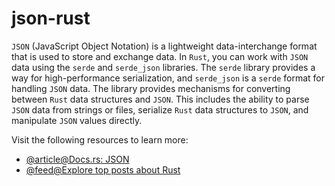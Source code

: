 # json-rust

`JSON` (JavaScript Object Notation) is a lightweight data-interchange format that is used to store and exchange data. In `Rust`, you can work with `JSON` data using the `serde` and `serde_json` libraries. The `serde` library provides a way for high-performance serialization, and `serde_json` is a `serde` format for handling `JSON` data. The library provides mechanisms for converting between `Rust` data structures and `JSON`. This includes the ability to parse `JSON` data from strings or files, serialize `Rust` data structures to `JSON`, and manipulate `JSON` values directly.

Visit the following resources to learn more:

- [@article@Docs.rs: JSON](https://docs.rs/json/latest/json/)
- [@feed@Explore top posts about Rust](https://app.daily.dev/tags/rust?ref=roadmapsh)
